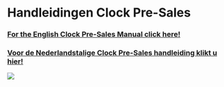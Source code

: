 # Handleidingen Clock Pre-Sales

<h3><a href="https://github.com/florisoft/User.Manuals/blob/main/E-COMMERCE/Clock%20Pre-sales%20(M65)/M65%20-%20Clock%20Pre-sales%20Handleiding%20-%20NL.md">For the English Clock Pre-Sales Manual click here!</a></h3>

<h3><a href="https://github.com/florisoft/User.Manuals/blob/main/E-COMMERCE/Clock%20Pre-sales%20(M65)/M65%20-%20Clock%20Pre-sales%20Handleiding%20-%20NL.md">Voor de Nederlandstalige Clock Pre-Sales handleiding klikt u hier!</a></h3>

<img src="../../fslogo.png">
